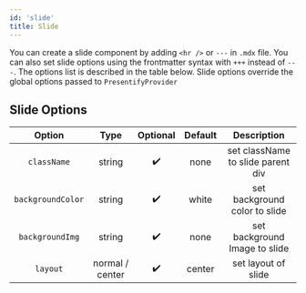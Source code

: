 ```yaml
---
id: 'slide'
title: Slide
---
```


You can create a slide component by adding `<hr />` or `---` in `.mdx` file. You can also set slide options using the frontmatter syntax with `+++` instead of `---`. The options list is described in the table below. Slide options override the global options passed to `PresentifyProvider`

## Slide Options

|      Option       |      Type       |      Optional      | Default |            Description            |
| :---------------: | :-------------: | :----------------: | :-----: | :-------------------------------: |
|    `className`    |     string      | :heavy_check_mark: |  none   | set className to slide parent div |
| `backgroundColor` |     string      | :heavy_check_mark: |  white  |   set background color to slide   |
|  `backgroundImg`  |     string      | :heavy_check_mark: |  none   |   set background Image to slide   |
|     `layout`      | normal / center | :heavy_check_mark: | center  |        set layout of slide        |
